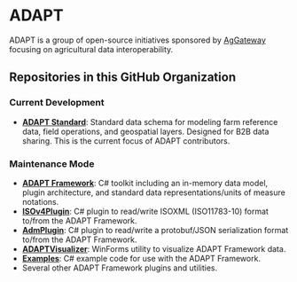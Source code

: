 # ADAPT

ADAPT is a group of open-source initiatives sponsored by [AgGateway](https://aggateway.org/) focusing on agricultural data interoperability.

## Repositories in this GitHub Organization

### Current Development

- **[ADAPT Standard](https://github.com/adapt/Standard)**: Standard data schema for modeling farm reference data, field operations, and geospatial layers. Designed for B2B data sharing. This is the current focus of ADAPT contributors.

### Maintenance Mode

- **[ADAPT Framework](https://github.com/ADAPT/ADAPT)**: C# toolkit including an in-memory data model, plugin architecture, and standard data representations/units of measure notations.
- **[ISOv4Plugin](https://github.com/adapt/ISOv4Plugin)**: C# plugin to read/write ISOXML (ISO11783-10) format to/from the ADAPT Framework.
- **[AdmPlugin](https://github.com/adapt/AdmPlugin)**: C# plugin to read/write a protobuf/JSON serialization format to/from the ADAPT Framework.
- **[ADAPTVisualizer](https://github.com/adapt/Visualizer)**: WinForms utility to visualize ADAPT Framework data.
- **[Examples](https://github.com/adapt/Examples)**: C# example code for use with the ADAPT Framework.
- Several other ADAPT Framework plugins and utilities.
